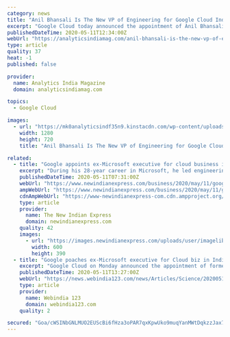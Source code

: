 ```yaml
---
category: news
title: "Anil Bhansali Is The New VP of Engineering for Google Cloud India"
excerpt: "Google Cloud today announced the appointment of Anil Bhansali as Vice President of Engineering. He will coordinate all software development support efforts for Google Cloud in India. Anil joins Google Cloud from Microsoft where he was Corporate Vice President of their Azure cloud division and site leader for their R&D team in India."
publishedDateTime: 2020-05-11T12:34:00Z
webUrl: "https://analyticsindiamag.com/anil-bhansali-is-the-new-vp-of-engineering-for-google-cloud-india/"
type: article
quality: 37
heat: -1
published: false

provider:
  name: Analytics India Magazine
  domain: analyticsindiamag.com

topics:
  - Google Cloud

images:
  - url: "https://mk0analyticsindf35n9.kinstacdn.com/wp-content/uploads/2020/05/anil-bhansali-google-cloud.jpg"
    width: 1280
    height: 720
    title: "Anil Bhansali Is The New VP of Engineering for Google Cloud India"

related:
  - title: "Google appoints ex-Microsoft executive for cloud business in India"
    excerpt: "During his 28-year career in Microsoft, he led engineering efforts across the company's Office, Search, and Windows divisions."
    publishedDateTime: 2020-05-11T07:31:00Z
    webUrl: "https://www.newindianexpress.com/business/2020/may/11/google-appoints-ex-microsoft-executive-for-cloud-business-in-india-2141925.html"
    ampWebUrl: "https://www.newindianexpress.com/business/2020/may/11/google-appoints-ex-microsoft-executive-for-cloud-business-in-india-2141925.amp"
    cdnAmpWebUrl: "https://www-newindianexpress-com.cdn.ampproject.org/c/s/www.newindianexpress.com/business/2020/may/11/google-appoints-ex-microsoft-executive-for-cloud-business-in-india-2141925.amp"
    type: article
    provider:
      name: The New Indian Express
      domain: newindianexpress.com
    quality: 42
    images:
      - url: "https://images.newindianexpress.com/uploads/user/imagelibrary/2020/5/11/w600X390/AP19249633396987.jpg"
        width: 600
        height: 390
  - title: "Google poaches ex-Microsoft executive for Cloud biz in India"
    excerpt: "Google Cloud on Monday announced the appointment of former Microsoft executive Anil Bhansali as Vice President of Engineering. In his new role, Bhansali will coordinate all software development support efforts for Google Cloud in India."
    publishedDateTime: 2020-05-11T13:27:00Z
    webUrl: "https://news.webindia123.com/news/Articles/Science/20200511/3556331.html"
    type: article
    provider:
      name: Webindia 123
      domain: webindia123.com
    quality: 2

secured: "Goa/cWSINbGNLMUO2EUScBi6fHza3oPAR7qxKpwUko9muqYanMWtDqkzzJax7+KfknDecbVeDmFttwK3muyUzISe/JqaAMgErUaGU2/UUdr2OouBk4ESvNFWSWZg/22cInyGuQmxeSw8HJZTuoMVrc564uv5ydRrbZYJXXP2mfpCRD5KSiedsRnxakeUUpfsJw8s54SNEFDXxjjNxMk7u5QosSGP9E1RtE3rZuYzRZi1AEeig+N1ggPtlSZo++iAGSWipF+9hJkcYO/qvd/tx7nFuznGfewPWdoJnuDssrJMAKSPOKuBnU+sgMU7mixm;e3+03FQ3LlpmzzwkAASCsA=="
---
```


